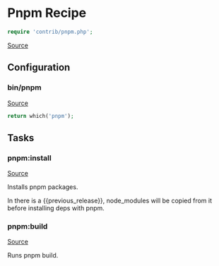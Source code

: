 <!-- DO NOT EDIT THIS FILE! -->
<!-- Instead edit contrib/pnpm.php -->
<!-- Then run bin/docgen -->

# Pnpm Recipe

```php
require 'contrib/pnpm.php';
```

[Source](/contrib/pnpm.php)


## Configuration
### bin/pnpm
[Source](https://github.com/deployphp/deployer/blob/master/contrib/pnpm.php#L16)



```php title="Default value"
return which('pnpm');
```



## Tasks

### pnpm:install
[Source](https://github.com/deployphp/deployer/blob/master/contrib/pnpm.php#L22)

Installs pnpm packages.

In there is a {{previous_release}}, node_modules will be copied from it before installing deps with pnpm.


### pnpm:build
[Source](https://github.com/deployphp/deployer/blob/master/contrib/pnpm.php#L32)

Runs pnpm build.




